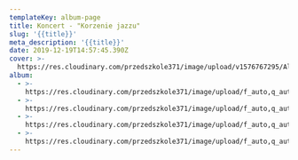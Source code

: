 ```yaml
---
templateKey: album-page
title: Koncert - "Korzenie jazzu"
slug: '{{title}}'
meta_description: '{{title}}'
date: 2019-12-19T14:57:45.390Z
cover: >-
  https://res.cloudinary.com/przedszkole371/image/upload/v1576767295/Albumy%20zdj%C4%99%C4%87/2019/koncert%20jazz/xaxv3tnqtlwt6ajenccq.jpg
album:
  - >-
    https://res.cloudinary.com/przedszkole371/image/upload/f_auto,q_auto/c_fill,w_1200/v1576767295/Albumy%20zdj%C4%99%C4%87/2019/koncert%20jazz/xaxv3tnqtlwt6ajenccq.jpg
  - >-
    https://res.cloudinary.com/przedszkole371/image/upload/f_auto,q_auto/c_fill,w_1200/v1576767295/Albumy%20zdj%C4%99%C4%87/2019/koncert%20jazz/g2lw1ur9cwxctiiz34cu.jpg
  - >-
    https://res.cloudinary.com/przedszkole371/image/upload/f_auto,q_auto/c_fill,w_1200/v1576767293/Albumy%20zdj%C4%99%C4%87/2019/koncert%20jazz/psmrywi991zqjsrcxsnp.jpg
  - >-
    https://res.cloudinary.com/przedszkole371/image/upload/f_auto,q_auto/c_fill,w_1200/v1576767292/Albumy%20zdj%C4%99%C4%87/2019/koncert%20jazz/phaxyyfvdjunaliwwjbu.jpg
---
```


